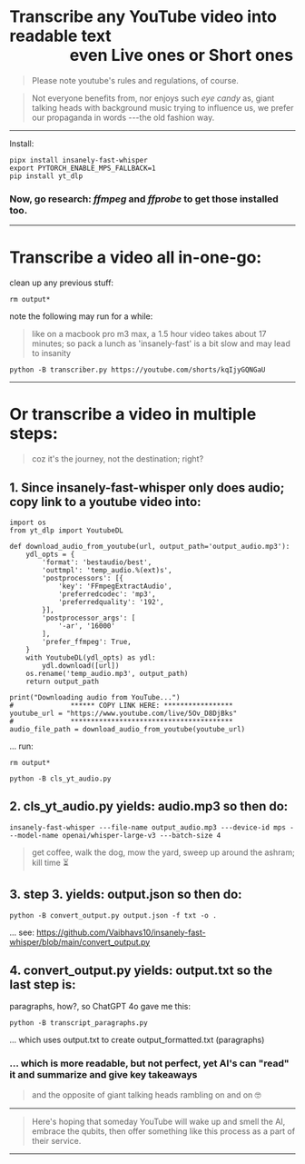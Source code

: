 # Transcribe any YouTube video into readable text <br>&nbsp;&nbsp;&nbsp;&nbsp;&nbsp;&nbsp;&nbsp;&nbsp;&nbsp;&nbsp;&nbsp;&nbsp;&nbsp;&nbsp;&nbsp;&nbsp;even Live ones or Short ones

> Please note youtube's rules and regulations, of course.

> Not everyone benefits from, nor enjoys such *eye candy* as, giant talking heads with background music trying to influence us, we prefer our propaganda in words ---the old fashion way.

---

Install:
```
pipx install insanely-fast-whisper
export PYTORCH_ENABLE_MPS_FALLBACK=1
pip install yt_dlp
```
### Now, go research: *ffmpeg* and *ffprobe* to get those installed too.

---

# Transcribe a video all in-one-go:
clean up any previous stuff:
```
rm output*
```
note the following may run for a while: 
> like on a macbook pro m3 max, a 1.5 hour video takes about 17 minutes; so pack a lunch as 'insanely-fast' is a bit slow and may lead to insanity

```
python -B transcriber.py https://youtube.com/shorts/kqIjyGQNGaU 
```

---

# Or transcribe a video in multiple steps:
> coz it's the journey, not the destination; right?

## 1. Since insanely-fast-whisper only does audio; copy link to a youtube video into:
```
import os
from yt_dlp import YoutubeDL

def download_audio_from_youtube(url, output_path='output_audio.mp3'):
    ydl_opts = {
        'format': 'bestaudio/best',
        'outtmpl': 'temp_audio.%(ext)s',
        'postprocessors': [{
            'key': 'FFmpegExtractAudio',
            'preferredcodec': 'mp3',
            'preferredquality': '192',
        }],
        'postprocessor_args': [
            '-ar', '16000'
        ],
        'prefer_ffmpeg': True,
    }
    with YoutubeDL(ydl_opts) as ydl:
        ydl.download([url])
    os.rename('temp_audio.mp3', output_path)
    return output_path

print("Downloading audio from YouTube...")
#              ****** COPY LINK HERE: *****************
youtube_url = "https://www.youtube.com/live/5Ov_D8DjBks"
#              ****************************************
audio_file_path = download_audio_from_youtube(youtube_url)
```
... run:
```
rm output*
```
```
python -B cls_yt_audio.py
```

## 2. cls_yt_audio.py yields: audio.mp3 so then do:
```
insanely-fast-whisper ---file-name output_audio.mp3 ---device-id mps ---model-name openai/whisper-large-v3 ---batch-size 4
```
> get coffee, walk the dog, mow the yard, sweep up around the ashram; kill time ⏳

## 3. step 3. yields: output.json so then do:
```
python -B convert_output.py output.json -f txt -o .
```
... see:
https://github.com/Vaibhavs10/insanely-fast-whisper/blob/main/convert_output.py


## 4. convert_output.py yields: output.txt so the last step is:
paragraphs, how?, so ChatGPT 4o gave me this:
```
python -B transcript_paragraphs.py 
```
... which uses output.txt to create output_formatted.txt (paragraphs)

### ... which is more readable, but not perfect, yet AI's can "read" it and summarize and give key takeaways
> and the opposite of giant talking heads rambling on and on 🤓

---

> Here's hoping that someday YouTube will wake up and smell the AI, embrace the qubits, then offer something like this process as a part of their service.

---


